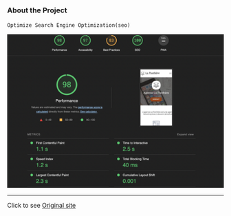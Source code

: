 ### About the Project

    Optimize Search Engine Optimization(seo)

![](seo2.png)

---

Click to see [Original site](https://gpq8l8s.github.io/lapanthere_p4_ocr_original/)
